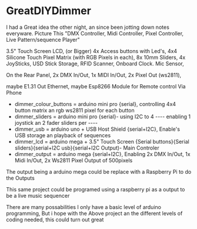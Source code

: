 # GreatDIYDimmer
I had a Great idea the other night, an since been jotting down notes everyware.
Picture This "DMX Controller, Midi Controller, Pixel Controller, Live Pattern/sequence Player"

3.5" Touch Screen LCD, (or Bigger)
4x Access buttons with Led's,
4x4 Silicone Touch Pixel Matrix (with RGB Pixels in each),
8x 10mm Sliders,
4x JoySticks,
USD Stick Storage,
RFID Scanner,
Onboard Clock.
Mic Sensor,

On the Rear Panel,
2x DMX In/Out,
1x MIDI In/Out,
2x Pixel Out (ws2811),

maybe E1.31 Out Ethernet,
maybe Esp8266 Module for Remote control Via Phone

- dimmer_colour_buttons = arduino mini pro {serial}, controlling 4x4 button matrix an rgb ws2811 pixel for each button
- dimmer_sliders = arduino mini pro {serial}- using I2C to 4 ---- enabling 1 joystick an 2 fader sliders per ----
- dimmer_usb = arduino uno + USB Host Shield {serial+I2C}, Enable's USB storage an playback of sequences
- dimmer_lcd = arduino mega + 3.5" Touch Screen {Serial buttons}{Serial sliders}{serial+I2C usb}{serial+I2C Output)- Main Controler
- dimmer_output = arduino mega {serial+I2C}, Enabling 2x DMX In/Out, 1x Midi In/Out, 2x Ws2811 Pixel Output of 500pixels

The output being a arduino mega could be replace with a Raspberry Pi to do the Outputs

This same project could be programed using a raspberry pi as a output to be a live music sequencer

There are many possabilities
I only have a basic level of arduino programming,
But i hope with the Above project an the different levels of coding needed, this could turn out great
 

